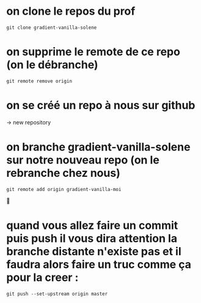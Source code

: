 # on clone le repos du prof

`git clone gradient-vanilla-solene`

# on supprime le remote de ce repo (on le débranche)

`git remote remove origin`

# on se créé un repo à nous sur github

-> new repository

# on branche gradient-vanilla-solene sur notre nouveau repo (on le rebranche chez nous)

`git remote add origin gradient-vanilla-moi`

🥳

# quand vous allez faire un commit puis push il vous dira attention la branche distante n'existe pas et il faudra alors faire un truc comme ça pour la creer : 

`git push --set-upstream origin master` 
